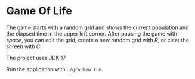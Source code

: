 # Game Of Life

The game starts with a random grid and shows the current population and the elapsed time in the upper left corner.
After pausing the game with *space*, you can edit the grid, create a new random grid with *R*, or clear the screen with *C*.

The project uses JDK 17.

Run the application with `./gradlew run`.
